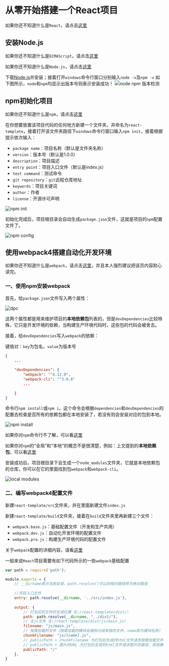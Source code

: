 
# 从零开始搭建一个React项目

如果你还不知道什么是`React`，请点击[这里](https://react.docschina.org/)

## 安装Node.js

如果你还不知道什么是`ECMAScript`，请点击[这里](https://baike.baidu.com/item/ECMAScript/1889420?fr=aladdin)

如果你还不知道什么是`Node.js`，请点击[这里](https://baike.baidu.com/item/node.js/7567977?fr=aladdin)

下载[Node.js](http://nodejs.cn/download/)并安装；接着打开`windows`命令行窗口分别输入`node -v`及`npm -v`
如下图所示，`node`和`npm`均显示出版本号则表示安装成功！
![node npm 版本检测](./img/node-npm-version.png)

## npm初始化项目

如果你还不知道什么是`npm`，请点击[这里](https://docs.npmjs.com/getting-started/what-is-npm)

在你想要放置该项目代码的任何地方新建一个文件夹，并命名为`react-template`，接着打开该文件夹路径下`windows`命令行窗口输入`npm init`，接着根据提示依次输入：

- `package name`：项目名称（默认是文件夹名称）
- `version`：版本号（默认是1.0.0）
- `description`：项目描述
- `entry point`：项目入口文件（默认是index.js）
- `test command`：测试命令
- `git repository`：`git`远程仓库地址
- `keywords`：项目关键词
- `author`：作者
- `license`：开源许可声明

![npm init](./img/npm-init.png)

初始化完成后，项目根目录会自动生成`package.json`文件，这就是项目的`npm`配置文件了。

![npm config](./img/npm-config.png)

## 使用webpack4搭建自动化开发环境

如果你还不知道什么是`webpack`，请点击[这里](https://webpack.docschina.org/concepts/)，并且本人强烈建议把该页内容耐心读完。

### 一、使用npm安装webpack

首先，给`package.json`文件写入两个属性：

![dpc](./img/dpc.png)

这两个属性都是用来维护项目的**本地依赖包**列表的，但是`devDependencies`比较特殊，它只是开发环境的依赖，当构建生产环境代码时，这些包的代码会被舍去。

接着，给`devDependencies`写入`webpack`的依赖：

键值对：`key`为包名，`value`为版本号

```json
{
    ...
    
    "devDependencies": {
        "webpack": "^4.12.0",
    	"webpack-cli": "^3.0.8"
    	...
    
    }
}
```

命令行`npm install`或`npm i`，这个命令会根据`dependencies`和`devDependencies`的配置去检查是否所有的依赖包都在本地安装了，若没有则会安装对应的包到本地。

![npm install](./img/npm-install.png)

如果你对`npm`命令行不了解，可以看[这里](http://www.cnblogs.com/PeunZhang/p/5553574.html#npm-install)

如果你对`npm`的“全局”和“本地”的概念不是很清楚，例如：上文提到的**本地依赖包**，可以看[这里](https://www.cnblogs.com/PeunZhang/p/5629329.html)

安装成功后，项目根目录下会生成一个`node_modules`文件夹，它就是本地依赖包的仓库，你可以在它的里面找到包`webpack`和`webpack-cli`。

![local modules](./img/local-modules.png)

### 二、编写webpack4配置文件

新建`react-template/src`文件夹，并在里面新建文件`index.js`

新建`react-template/build`文件夹，接着在`build`文件夹里再新建三个文件：

- `webpack.base.js`：基础配置文件（开发和生产共用）
- `webpack.dev.js`：自动化开发环境的配置文件
- `webpack.pro.js`：构建生产环境代码的配置文件

关于`webpack`配置的详细内容，请看[这里](https://webpack.docschina.org/configuration/)

一般来说`React`项目需要有如下代码所示的一些`webpack`基础配置

```javascript
var path = require('path');

module.exports = {
    // __dirname表示当前目录，path.resolve()可以将相对路径转为绝对路径
    
    //项目入口文件
    entry: path.resolve(__dirname, '../src/index.js'),
    
    output: {
        // 打包后的文件的生成位置（E:/react-template/dist/）
        path: path.resolve(__dirname, "../dist/"),
        // 主js文件（E:/react-template/dist/js/main.js）
        filename: "js/main.js",
        // 按需加载的文件（按需加载的模块会被拆分成单独的文件，name即为模块名称）
        chunkFilename: "js/[name].js",
        // publicPath + chunkFilename 为打包后生成的html文件请求按需加载文件的路径
        // publicPath + 图片的URL 为打包后生成的html文件请求图片的路径，其他静态资源文件同理
		publicPath: "/"
	},
}
```



